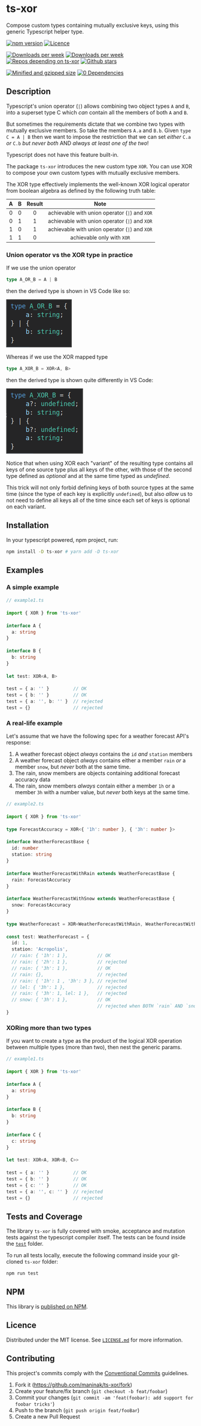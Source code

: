 
# ts-xor

Compose custom types containing mutually exclusive keys, using this generic Typescript helper type.

[![npm version](https://badgen.net/npm/v/ts-xor?color=green)](https://www.npmjs.com/package/ts-xor)
[![Licence](https://badgen.net/badge/license/MIT/green)](LICENCE.md)

[![Downloads per week](https://badgen.net/npm/dt/ts-xor?color=blue)](https://npm-stat.com/charts.html?package=ts-xor&from=2019-02-22)
[![Downloads per week](https://badgen.net/npm/dw/ts-xor?color=blue)](https://npm-stat.com/charts.html?package=ts-xor&from=2019-02-22)
[![Repos depending on ts-xor](https://badgen.net/github/dependents-repo/maninak/ts-xor?color=blue)](https://github.com/maninak/ts-xor/network/dependents)
[![Github stars](https://badgen.net/github/stars/maninak/ts-xor)](https://github.com/maninak/ts-xor/stargazers)

[![Minified and gzipped size](https://badgen.net/bundlephobia/minzip/ts-xor?color=orange)](https://bundlephobia.com/result?p=ts-xor)
[![0 Dependencies](https://badgen.net/bundlephobia/dependency-count/ts-xor?color=orange)](https://github.com/maninak/ts-xor/blob/87aa237a1b246efa4e8028d89dc7168ba4c4fd84/package.json#L30)

## Description

Typescript's union operator (`|`) allows combining two object types `A` and `B`, into a superset type C which _can_ contain all the members of both `A` and `B`.

But sometimes the requirements dictate that we combine two types with mutually exclusive members. So take the members `A.a` and `B.b`. Given `type C = A | B` then we want to impose the restriction that we can set _either_ `C.a` _or_ `C.b` _but never both_ AND _always at least one of the two_!

Typescript does not have this feature built-in.

The package `ts-xor` introduces the new custom type `XOR`. You can use XOR to compose your own custom types with mutually exclusive members.

The XOR type effectively implements the well-known XOR logical operator from boolean algebra as defined by the following truth table:

| A | B | Result | Note
| :-: | :-: | :-: | :-: |
| 0 | 0 | 0 | achievable with union operator (`\|`) and `XOR`
| 0 | 1 | 1 | achievable with union operator (`\|`) and `XOR`
| 1 | 0 | 1 | achievable with union operator (`\|`) and `XOR`
| 1 | 1 | 0 | achievable only with `XOR`

### Union operator vs the XOR type in practice

If we use the union operator

```ts
type A_OR_B = A | B
```

then the derived type is shown in VS Code like so:

![Resulting type when using the union operator](assets/A_OR_B.png)

Whereas if we use the XOR mapped type

```ts
type A_XOR_B = XOR<A, B>
```

then the derived type is shown quite differently in VS Code:

![Resulting type when using the XOR mapped type](assets/A_XOR_B.png)

Notice that when using XOR each "variant" of the resulting type contains all keys of one source type plus all keys of the other, with those of the second type defined as _optional_ and at the same time typed as _undefined_.

This trick will not only forbid defining keys of both source types at the same time (since the type of each key is explicitly `undefined`), but also _allow_ us to not need to define all keys all of the time since each set of keys is optional on each variant.

## Installation

In your typescript powered, npm project, run:

```sh
npm install -D ts-xor # yarn add -D ts-xor
```

## Examples

### A simple example

```typescript
// example1.ts

import { XOR } from 'ts-xor'

interface A {
  a: string
}

interface B {
  b: string
}

let test: XOR<A, B>

test = { a: '' }         // OK
test = { b: '' }         // OK
test = { a: '', b: '' }  // rejected
test = {}                // rejected
```

### A real-life example

Let's assume that we have the following spec for a weather forecast API's response:

1. A weather forecast object _always_ contains the `id` _and_ `station` members
2. A weather forecast object _always_ contains either a member `rain` _or_ a member `snow`, but _never_ both at the same time.
3. The rain, snow members are objects containing additional forecast accuracy data
4. The rain, snow members _always_ contain either a member `1h` or a member `3h` with a number value, but _never_ both keys at the same time.

```typescript
// example2.ts

import { XOR } from 'ts-xor'

type ForecastAccuracy = XOR<{ '1h': number }, { '3h': number }>

interface WeatherForecastBase {
  id: number
  station: string
}

interface WeatherForecastWithRain extends WeatherForecastBase {
  rain: ForecastAccuracy
}

interface WeatherForecastWithSnow extends WeatherForecastBase {
  snow: ForecastAccuracy
}

type WeatherForecast = XOR<WeatherForecastWithRain, WeatherForecastWithSnow>

const test: WeatherForecast = {
  id: 1,
  station: 'Acropolis',
  // rain: { '1h': 1 },           // OK
  // rain: { '2h': 1 },           // rejected
  // rain: { '3h': 1 },           // OK
  // rain: {},                    // rejected
  // rain: { '1h': 1 , '3h': 3 }, // rejected
  // lel: { '3h': 1 },            // rejected
  // rain: { '3h': 1, lel: 1 },   // rejected
  // snow: { '3h': 1 },           // OK
                                  // rejected when BOTH `rain` AND `snow` keys are defined at the same time
}
```

### XORing more than two types

If you want to create a type as the product of the logical XOR operation between multiple types (more than two), then nest the generic params.

```typescript
// example1.ts

import { XOR } from 'ts-xor'

interface A {
  a: string
}

interface B {
  b: string
}

interface C {
  c: string
}

let test: XOR<A, XOR<B, C>>

test = { a: '' }         // OK
test = { b: '' }         // OK
test = { c: '' }         // OK
test = { a: '', c: '' }  // rejected
test = {}                // rejected
```

## Tests and Coverage

The library `ts-xor` is fully covered with smoke, acceptance and mutation tests against the typescript compiler itself. The tests can be found inside the [`test`](https://github.com/maninak/ts-xor/tree/master/test) folder.

To run all tests locally, execute the following command inside your git-cloned `ts-xor` folder:

```sh
npm run test
```

## NPM

This library is [published on NPM](https://www.npmjs.com/package/ts-xor).

## Licence

Distributed under the MIT license. See [`LICENSE.md`](./LICENCE.md) for more information.

## Contributing

This project's commits comply with the [Conventional Commits](https://www.conventionalcommits.org/) guidelines.

1. Fork it (<https://github.com/maninak/ts-xor/fork>)
2. Create your feature/fix branch (`git checkout -b feat/foobar`)
3. Commit your changes (`git commit -am 'feat(foobar): add support for foobar tricks'`)
4. Push to the branch (`git push origin feat/fooBar`)
5. Create a new Pull Request
